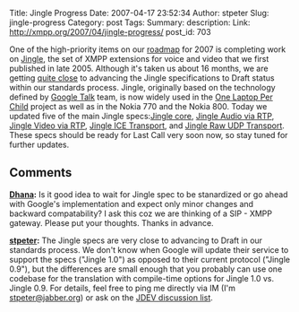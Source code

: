 Title: Jingle Progress
Date: 2007-04-17 23:52:34
Author: stpeter
Slug: jingle-progress
Category: post
Tags: 
Summary: description:
Link: http://xmpp.org/2007/04/jingle-progress/
post_id: 703


One of the high-priority items on our [roadmap](http://www.xmpp.org/xsf/roadmap.shtml) for 2007 is completing work on [Jingle](http://www.xmpp.org/extensions/xep-0166.html), the set of XMPP extensions for voice and video that we first published in late 2005. Although it's taken us about 16 months, we are getting [quite close](http://mail.jabber.org/pipermail/standards/2007-April/014927.html) to advancing the Jingle specifications to Draft status within our standards process. Jingle, originally based on the technology defined by [Google Talk](http://www.google.com/talk/) team, is now widely used in the [One Laptop Per Child](http://www.laptop.org/) project as well as in the Nokia 770 and the Nokia 800. Today we updated five of the main Jingle specs:[Jingle core](http://www.xmpp.org/extensions/xep-0166.html), [Jingle Audio via RTP](http://www.xmpp.org/extensions/xep-0167.html), [Jingle Video via RTP](http://www.xmpp.org/extensions/xep-0180.html), [Jingle ICE Transport](http://www.xmpp.org/extensions/xep-0176.html), and [Jingle Raw UDP Transport](http://www.xmpp.org/extensions/xep-0177.html). These specs should be ready for Last Call very soon now, so stay tuned for further updates.

## Comments

**[Dhana](#18 "2007-05-01 00:34:06"):** Is it good idea to wait for Jingle spec to be stanardized or go ahead with Google's implementation and expect only minor changes and backward compatability? I ask this coz we are thinking of a SIP - XMPP gateway. Please put your thoughts. Thanks in advance.

**[stpeter](#19 "2007-05-01 11:16:52"):** The Jingle specs are very close to advancing to Draft in our standards process. We don't know when Google will update their service to support the specs ("Jingle 1.0") as opposed to their current protocol ("Jingle 0.9"), but the differences are small enough that you probably can use one codebase for the translation with compile-time options for Jingle 1.0 vs. Jingle 0.9. For details, feel free to ping me directly via IM (I'm [stpeter@jabber.org](xmpp:stpeter@jabber.org)) or ask on the [JDEV discussion list](http://mail.jabber.org/mailman/listinfo/jdev).

